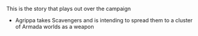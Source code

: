 This is the story that plays out over the campaign

- Agrippa takes Scavengers and is intending to spread them to a cluster of Armada worlds as a weapon

<!--
- Scavengers creation is the first step of the modern issue
- Cortex want to spread them to the universe (currently they're not spreading fast enough)
- There are those within Cortex that feel this is not the best way to achieve their goals allowing for core vs core missions
- Armada are having issues with a Chicken outbreak and are caught off guard
- Some from Armada think Chickens are too chaotic to allow to live, thus forming their arm vs arm missions
-->
